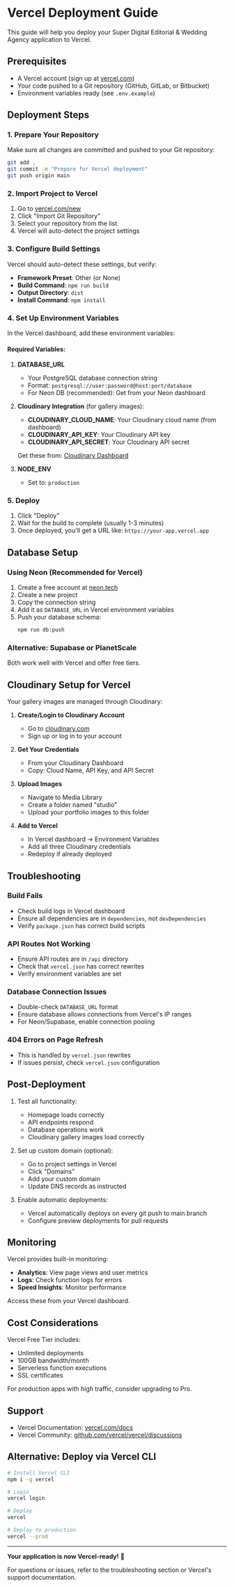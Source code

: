 # Vercel Deployment Guide

This guide will help you deploy your Super Digital Editorial & Wedding Agency application to Vercel.

## Prerequisites

- A Vercel account (sign up at [vercel.com](https://vercel.com))
- Your code pushed to a Git repository (GitHub, GitLab, or Bitbucket)
- Environment variables ready (see `.env.example`)

## Deployment Steps

### 1. Prepare Your Repository

Make sure all changes are committed and pushed to your Git repository:

```bash
git add .
git commit -m "Prepare for Vercel deployment"
git push origin main
```

### 2. Import Project to Vercel

1. Go to [vercel.com/new](https://vercel.com/new)
2. Click "Import Git Repository"
3. Select your repository from the list
4. Vercel will auto-detect the project settings

### 3. Configure Build Settings

Vercel should auto-detect these settings, but verify:

- **Framework Preset**: Other (or None)
- **Build Command**: `npm run build`
- **Output Directory**: `dist`
- **Install Command**: `npm install`

### 4. Set Up Environment Variables

In the Vercel dashboard, add these environment variables:

#### Required Variables:

1. **DATABASE_URL**
   - Your PostgreSQL database connection string
   - Format: `postgresql://user:password@host:port/database`
   - For Neon DB (recommended): Get from your Neon dashboard

2. **Cloudinary Integration** (for gallery images):
   - **CLOUDINARY_CLOUD_NAME**: Your Cloudinary cloud name (from dashboard)
   - **CLOUDINARY_API_KEY**: Your Cloudinary API key
   - **CLOUDINARY_API_SECRET**: Your Cloudinary API secret
   
   Get these from: [Cloudinary Dashboard](https://cloudinary.com/console)

3. **NODE_ENV**
   - Set to: `production`

### 5. Deploy

1. Click "Deploy"
2. Wait for the build to complete (usually 1-3 minutes)
3. Once deployed, you'll get a URL like: `https://your-app.vercel.app`

## Database Setup

### Using Neon (Recommended for Vercel)

1. Create a free account at [neon.tech](https://neon.tech)
2. Create a new project
3. Copy the connection string
4. Add it as `DATABASE_URL` in Vercel environment variables
5. Push your database schema:
   ```bash
   npm run db:push
   ```

### Alternative: Supabase or PlanetScale

Both work well with Vercel and offer free tiers.

## Cloudinary Setup for Vercel

Your gallery images are managed through Cloudinary:

1. **Create/Login to Cloudinary Account**
   - Go to [cloudinary.com](https://cloudinary.com)
   - Sign up or log in to your account

2. **Get Your Credentials**
   - From your Cloudinary Dashboard
   - Copy: Cloud Name, API Key, and API Secret

3. **Upload Images**
   - Navigate to Media Library
   - Create a folder named "studio"
   - Upload your portfolio images to this folder

4. **Add to Vercel**
   - In Vercel dashboard → Environment Variables
   - Add all three Cloudinary credentials
   - Redeploy if already deployed

## Troubleshooting

### Build Fails

- Check build logs in Vercel dashboard
- Ensure all dependencies are in `dependencies`, not `devDependencies`
- Verify `package.json` has correct build scripts

### API Routes Not Working

- Ensure API routes are in `/api` directory
- Check that `vercel.json` has correct rewrites
- Verify environment variables are set

### Database Connection Issues

- Double-check `DATABASE_URL` format
- Ensure database allows connections from Vercel's IP ranges
- For Neon/Supabase, enable connection pooling

### 404 Errors on Page Refresh

- This is handled by `vercel.json` rewrites
- If issues persist, check `vercel.json` configuration

## Post-Deployment

1. Test all functionality:
   - Homepage loads correctly
   - API endpoints respond
   - Database operations work
   - Cloudinary gallery images load correctly

2. Set up custom domain (optional):
   - Go to project settings in Vercel
   - Click "Domains"
   - Add your custom domain
   - Update DNS records as instructed

3. Enable automatic deployments:
   - Vercel automatically deploys on every git push to main branch
   - Configure preview deployments for pull requests

## Monitoring

Vercel provides built-in monitoring:

- **Analytics**: View page views and user metrics
- **Logs**: Check function logs for errors
- **Speed Insights**: Monitor performance

Access these from your Vercel dashboard.

## Cost Considerations

Vercel Free Tier includes:
- Unlimited deployments
- 100GB bandwidth/month
- Serverless function executions
- SSL certificates

For production apps with high traffic, consider upgrading to Pro.

## Support

- Vercel Documentation: [vercel.com/docs](https://vercel.com/docs)
- Vercel Community: [github.com/vercel/vercel/discussions](https://github.com/vercel/vercel/discussions)

## Alternative: Deploy via Vercel CLI

```bash
# Install Vercel CLI
npm i -g vercel

# Login
vercel login

# Deploy
vercel

# Deploy to production
vercel --prod
```

---

**Your application is now Vercel-ready!** 🚀

For questions or issues, refer to the troubleshooting section or Vercel's support documentation.
